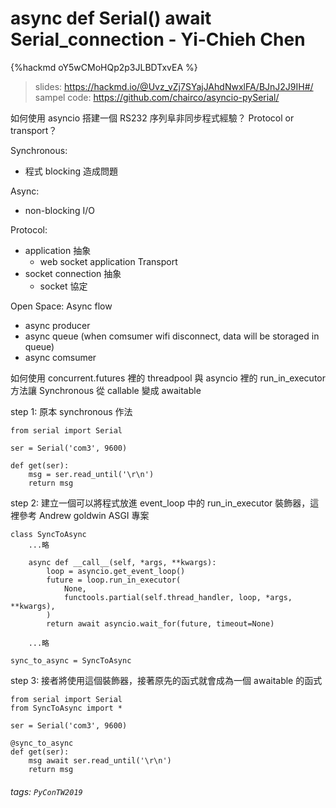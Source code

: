 # async def Serial() await Serial_connection - Yi-Chieh Chen

{%hackmd oY5wCMoHQp2p3JLBDTxvEA %}

> slides: https://hackmd.io/@Uvz_vZj7SYajJAhdNwxlFA/BJnJ2J9IH#/
> sampel code: https://github.com/chairco/asyncio-pySerial/

如何使用 asyncio 搭建一個 RS232 序列阜非同步程式經驗？
Protocol or transport？

Synchronous:
* 程式 blocking 造成問題

Async:
* non-blocking I/O

Protocol: 
* application 抽象
    * web socket application
Transport 
* socket connection 抽象 
    * socket 協定

Open Space: Async flow
  * async producer
  * async queue (when comsumer wifi disconnect, data will be storaged in queue)
  * async comsumer

如何使用 concurrent.futures 裡的 threadpool 與 asyncio 裡的 run_in_executor 方法讓 Synchronous 從 callable 變成 awaitable

step 1: 原本 synchronous 作法
```python=
from serial import Serial

ser = Serial('com3', 9600)

def get(ser):
    msg = ser.read_until('\r\n')
    return msg
```

step 2: 建立一個可以將程式放進 event_loop 中的 run_in_executor 裝飾器，這裡參考 Andrew goldwin ASGI 專案
```python=
class SyncToAsync
    ...略
    
    async def __call__(self, *args, **kwargs):
        loop = asyncio.get_event_loop()
        future = loop.run_in_executor(
            None,
            functools.partial(self.thread_handler, loop, *args, **kwargs),
        )
        return await asyncio.wait_for(future, timeout=None)
        
    ...略
    
sync_to_async = SyncToAsync
```

step 3: 接者將使用這個裝飾器，接著原先的函式就會成為一個 awaitable 的函式
```python=
from serial import Serial
from SyncToAsync import *

ser = Serial('com3', 9600)

@sync_to_async
def get(ser):
    msg await ser.read_until('\r\n')
    return msg

```



###### tags: `PyConTW2019`
